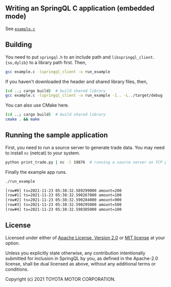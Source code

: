 ## Writing an SpringQL C application (embedded mode)

See [`example.c`](example.c)

## Building

You need to put `springql.h` to an include path and `libspringql_client.{so,dylib}` to a library path first. Then,

```bash
gcc example.c -lspringql_client -o run_example
```

If you haven't downloaded the header and shared library files, then,

```bash
(cd ..; cargo build)  # build shared library
gcc example.c -lspringql_client -o run_example -I.. -L../target/debug
```

You can also use CMake here.

```bash
(cd ..; cargo build)  # build shared library
cmake . && make
```

## Running the sample application

First, you need to run a source server to generate trade data.
You may need to install `nc` (netcat) to your system.

```bash
python print_trade.py | nc -l 19876  # running a source server on TCP port 19876
```

Finally the example app runs.

```bash
./run_example

[row#0] ts=2021-11-23 05:38:32.589299000 amount=200
[row#1] ts=2021-11-23 05:38:32.590267000 amount=100
[row#2] ts=2021-11-23 05:38:32.590284000 amount=900
[row#3] ts=2021-11-23 05:38:32.590295000 amount=500
[row#4] ts=2021-11-23 05:38:32.590305000 amount=100
```

## License

Licensed under either of [Apache License, Version 2.0](../LICENSE-APACHE) or [MIT license](../LICENSE-MIT) at your option.

Unless you explicitly state otherwise, any contribution intentionally submitted
for inclusion in SpringQL by you, as defined in the Apache-2.0 license, shall be
dual licensed as above, without any additional terms or conditions.

Copyright (c) 2021 TOYOTA MOTOR CORPORATION.

